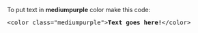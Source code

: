 To put text in <b>mediumpurple</b> color make this code:
<pre>&lt;color class="mediumpurple"&gt;<b>Text goes here!</b>&lt;/color&gt;</pre>
